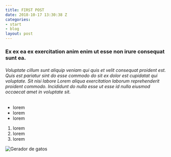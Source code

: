 ```yaml
---
title: FIRST POST
date: 2018-10-17 13:30:38 Z
categories:
- start
- blog
layout: post
---
```


### Ex ex ea ex exercitation anim enim ut esse non irure consequat sunt ea.

###### Voluptate cillum sunt aliquip veniam qui quis et velit consequat proident est. Quis est pariatur sint do esse commodo do sit ex dolor est cupidatat qui voluptate. Sit nisi labore Lorem aliqua exercitation laborum reprehenderit proident commodo. Incididunt do nulla esse ut esse id nulla eiusmod occaecat amet in voluptate sit.

- lorem
- lorem
- lorem

1. lorem
2. lorem
3. lorem

![Gerador de gatos](http://placekitten.com/200/300)
 